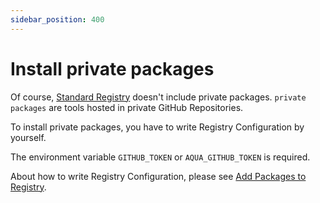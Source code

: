 ```yaml
---
sidebar_position: 400
---
```


# Install private packages

Of course, [Standard Registry](https://github.com/aquaproj/aqua-registry) doesn't include private packages.
`private packages` are tools hosted in private GitHub Repositories.

To install private packages, you have to write Registry Configuration by yourself.

The environment variable `GITHUB_TOKEN` or `AQUA_GITHUB_TOKEN` is required.

About how to write Registry Configuration, please see [Add Packages to Registry](add-registry.md).
